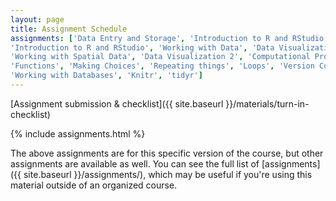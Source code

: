 ```yaml
---
layout: page
title: Assignment Schedule
assignments: ['Data Entry and Storage', 'Introduction to R and RStudio',
'Introduction to R and RStudio', 'Working with Data', 'Data Visualization',
'Working with Spatial Data', 'Data Visualization 2', 'Computational Projects', 
'Functions', 'Making Choices', 'Repeating things', 'Loops', 'Version Control',
'Working with Databases', 'Knitr', 'tidyr']
---
```


[Assignment submission & checklist]({{ site.baseurl }}/materials/turn-in-checklist)

{% include assignments.html %}

The above assignments are for this specific version of the course, but other
assignments are available as well. You can see the full list of
[assignments]({{ site.baseurl }}/assignments/), which may be useful if you're using this material
outside of an organized course.

<!-- Schedule Management
- Update the `assignments:` list with `title:` from `assignments/` files. 
- Add 'Template' to `assignments:` to view the course template from `docs/`. 
- The remaining content should be left AS IS.
-->
